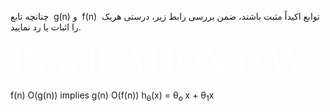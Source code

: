
<div style="dir:rtl">  


چنانچه تابع &lrm; g(n) &lrm;و  &lrm; f(n) &lrm; توابع اکیداً مثبت باشند، ضمن بررسی رابط زیر، درستی هریک را اثبات یا رد نمایید.
 

</div>
 
<span style="color:#fff; font-family: 'Bebas Neue'; font-size: 4em;">INSPIRATION DAY</span>

f(n) O(g(n)) implies g(n) O(f(n))
    h<sub>&theta;</sub>(x) = &theta;<sub>o</sub> x + &theta;<sub>1</sub>x
